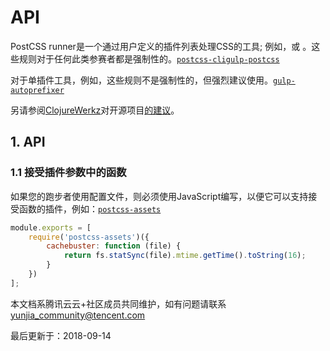 # API

PostCSS runner是一个通过用户定义的插件列表处理CSS的工具; 例如，或  。这些规则对于任何此类参赛者都是强制性的。[`postcss-cli`](https://github.com/postcss/postcss-cli)[`gulp‑postcss`](https://github.com/w0rm/gulp-postcss)

对于单插件工具，例如，这些规则不是强制性的，但强烈建议使用。[`gulp-autoprefixer`](https://github.com/sindresorhus/gulp-autoprefixer)

另请参阅[ClojureWerkz](http://blog.clojurewerkz.org/blog/2013/04/20/how-to-make-your-open-source-project-really-awesome/)对开源项目[的建议](http://blog.clojurewerkz.org/blog/2013/04/20/how-to-make-your-open-source-project-really-awesome/)。

## 1. API

### 1.1 接受插件参数中的函数

如果您的跑步者使用配置文件，则必须使用JavaScript编写，以便它可以支持接受函数的插件，例如：[`postcss-assets`](https://github.com/borodean/postcss-assets)

```javascript
module.exports = [
    require('postcss-assets')({
        cachebuster: function (file) {
            return fs.statSync(file).mtime.getTime().toString(16);
        }
    })
];
```

本文档系腾讯云云+社区成员共同维护，如有问题请联系 yunjia_community@tencent.com

最后更新于：2018-09-14